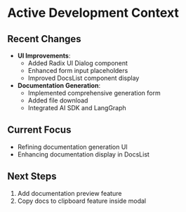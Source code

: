 # Active Development Context

## Recent Changes

* **UI Improvements**:
  - Added Radix UI Dialog component
  - Enhanced form input placeholders
  - Improved DocsList component display
* **Documentation Generation**:
  - Implemented comprehensive generation form
  - Added file download
  - Integrated AI SDK and LangGraph

## Current Focus

* Refining documentation generation UI
* Enhancing documentation display in DocsList

## Next Steps

1. Add documentation preview feature
2. Copy docs to clipboard feature inside modal
